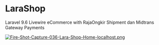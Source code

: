# LaraShop
Laravel 9.6 Livewire eCommerce with RajaOngkir Shipment dan Midtrans Gateway Payments

[![Fire-Shot-Capture-036-Lara-Shop-Home-localhost.png](https://i.postimg.cc/ydfjrxQc/Fire-Shot-Capture-036-Lara-Shop-Home-localhost.png)](https://postimg.cc/YGWQvrwC)
